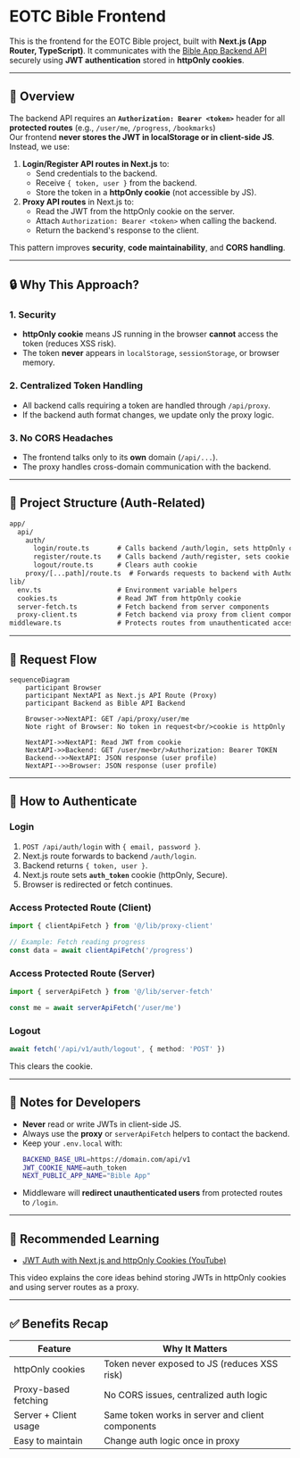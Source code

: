 # EOTC Bible Frontend

This is the frontend for the EOTC Bible project, built with **Next.js (App Router, TypeScript)**. It communicates with the [Bible App Backend API](https://github.com/EOTCOpenSource/EOTCbibleBE/api/v1) securely using **JWT authentication** stored in **httpOnly cookies**.

---

## 📜 Overview

The backend API requires an **`Authorization: Bearer <token>`** header for all **protected routes** (e.g., `/user/me`, `/progress`, `/bookmarks`)  
Our frontend **never stores the JWT in localStorage or in client-side JS**.  
Instead, we use:

1. **Login/Register API routes in Next.js** to:
   - Send credentials to the backend.
   - Receive `{ token, user }` from the backend.
   - Store the token in a **httpOnly cookie** (not accessible by JS).
2. **Proxy API routes** in Next.js to:
   - Read the JWT from the httpOnly cookie on the server.
   - Attach `Authorization: Bearer <token>` when calling the backend.
   - Return the backend's response to the client.

This pattern improves **security**, **code maintainability**, and **CORS handling**.

---

## 🔒 Why This Approach?

### 1. Security

- **httpOnly cookie** means JS running in the browser **cannot** access the token (reduces XSS risk).
- The token **never** appears in `localStorage`, `sessionStorage`, or browser memory.

### 2. Centralized Token Handling

- All backend calls requiring a token are handled through `/api/proxy`.
- If the backend auth format changes, we update only the proxy logic.

### 3. No CORS Headaches

- The frontend talks only to its **own** domain (`/api/...`).
- The proxy handles cross-domain communication with the backend.

---

## 📂 Project Structure (Auth-Related)

```txt
app/
  api/
    auth/
      login/route.ts       # Calls backend /auth/login, sets httpOnly cookie
      register/route.ts    # Calls backend /auth/register, sets cookie
      logout/route.ts      # Clears auth cookie
    proxy/[...path]/route.ts  # Forwards requests to backend with Authorization header
lib/
  env.ts                   # Environment variable helpers
  cookies.ts               # Read JWT from httpOnly cookie
  server-fetch.ts          # Fetch backend from server components
  proxy-client.ts          # Fetch backend via proxy from client components
middleware.ts              # Protects routes from unauthenticated access
```

---

## 🔄 Request Flow

```mermaid
sequenceDiagram
    participant Browser
    participant NextAPI as Next.js API Route (Proxy)
    participant Backend as Bible API Backend

    Browser->>NextAPI: GET /api/proxy/user/me
    Note right of Browser: No token in request<br/>cookie is httpOnly

    NextAPI->>NextAPI: Read JWT from cookie
    NextAPI->>Backend: GET /user/me<br/>Authorization: Bearer TOKEN
    Backend-->>NextAPI: JSON response (user profile)
    NextAPI-->>Browser: JSON response (user profile)
```

---

## 🚀 How to Authenticate

### Login

1. `POST /api/auth/login` with `{ email, password }`.
2. Next.js route forwards to backend `/auth/login`.
3. Backend returns `{ token, user }`.
4. Next.js route sets **`auth_token`** cookie (httpOnly, Secure).
5. Browser is redirected or fetch continues.

### Access Protected Route (Client)

```ts
import { clientApiFetch } from '@/lib/proxy-client'

// Example: Fetch reading progress
const data = await clientApiFetch('/progress')
```

### Access Protected Route (Server)

```ts
import { serverApiFetch } from '@/lib/server-fetch'

const me = await serverApiFetch('/user/me')
```

### Logout

```ts
await fetch('/api/v1/auth/logout', { method: 'POST' })
```

This clears the cookie.

---

## 📌 Notes for Developers

- **Never** read or write JWTs in client-side JS.
- Always use the **proxy** or `serverApiFetch` helpers to contact the backend.
- Keep your `.env.local` with:
  ```bash
  BACKEND_BASE_URL=https://domain.com/api/v1
  JWT_COOKIE_NAME=auth_token
  NEXT_PUBLIC_APP_NAME="Bible App"
  ```
- Middleware will **redirect unauthenticated users** from protected routes to `/login`.

---

## 🎥 Recommended Learning

- [JWT Auth with Next.js and httpOnly Cookies (YouTube)](https://www.youtube.com/watch?v=T6fRWZWrJzI)

This video explains the core ideas behind storing JWTs in httpOnly cookies and using server routes as a proxy.

---

## ✅ Benefits Recap

| Feature               | Why It Matters                                   |
| --------------------- | ------------------------------------------------ |
| httpOnly cookies      | Token never exposed to JS (reduces XSS risk)     |
| Proxy-based fetching  | No CORS issues, centralized auth logic           |
| Server + Client usage | Same token works in server and client components |
| Easy to maintain      | Change auth logic once in proxy                  |
